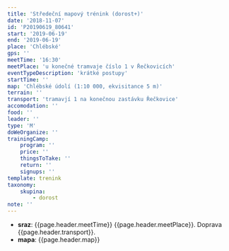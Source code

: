 ```yaml
---
title: 'Středeční mapový trénink (dorost+)'
date: '2018-11-07'
id: 'P20190619_80641'
start: '2019-06-19'
end: '2019-06-19'
place: 'Chlébské'
gps: ''
meetTime: '16:30'
meetPlace: 'u konečné tramvaje číslo 1 v Řečkovicích'
eventTypeDescription: 'krátké postupy'
startTime: ''
map: 'Chlébské údolí (1:10 000, ekvisitance 5 m)'
terrain: ''
transport: 'tramavjí 1 na konečnou zastávku Řečkovice'
accomodation: ''
food: ''
leader: ''
type: 'M'
doWeOrganize: ''
trainingCamp:
    program: ''
    price: ''
    thingsToTake: ''
    return: ''
    signups: ''
template: trenink
taxonomy:
    skupina:
        - dorost
note: ''
---
```

* **sraz**: {{page.header.meetTime}} {{page.header.meetPlace}}. Doprava {{page.header.transport}}.
* **mapa**: {{page.header.map}}
